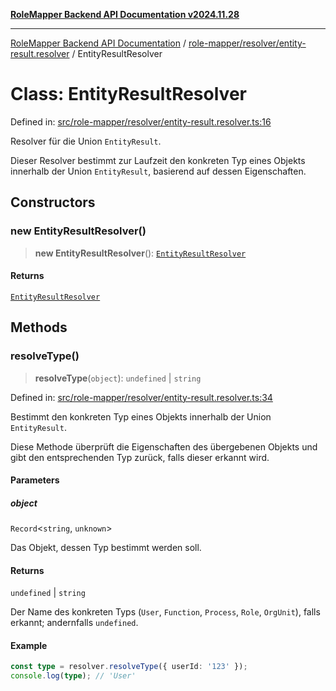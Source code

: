 [**RoleMapper Backend API Documentation v2024.11.28**](../../../../README.md)

***

[RoleMapper Backend API Documentation](../../../../modules.md) / [role-mapper/resolver/entity-result.resolver](../README.md) / EntityResultResolver

# Class: EntityResultResolver

Defined in: [src/role-mapper/resolver/entity-result.resolver.ts:16](https://github.com/FlowCraft-AG/RoleMapper/blob/431ad1c9b0d708a278f2d2969907ccf8ac66ccc1/backend/src/role-mapper/resolver/entity-result.resolver.ts#L16)

Resolver für die Union `EntityResult`.

Dieser Resolver bestimmt zur Laufzeit den konkreten Typ eines Objekts innerhalb
der Union `EntityResult`, basierend auf dessen Eigenschaften.

## Constructors

### new EntityResultResolver()

> **new EntityResultResolver**(): [`EntityResultResolver`](EntityResultResolver.md)

#### Returns

[`EntityResultResolver`](EntityResultResolver.md)

## Methods

### resolveType()

> **resolveType**(`object`): `undefined` \| `string`

Defined in: [src/role-mapper/resolver/entity-result.resolver.ts:34](https://github.com/FlowCraft-AG/RoleMapper/blob/431ad1c9b0d708a278f2d2969907ccf8ac66ccc1/backend/src/role-mapper/resolver/entity-result.resolver.ts#L34)

Bestimmt den konkreten Typ eines Objekts innerhalb der Union `EntityResult`.

Diese Methode überprüft die Eigenschaften des übergebenen Objekts und gibt
den entsprechenden Typ zurück, falls dieser erkannt wird.

#### Parameters

##### object

`Record`\<`string`, `unknown`\>

Das Objekt, dessen Typ bestimmt werden soll.

#### Returns

`undefined` \| `string`

Der Name des konkreten Typs (`User`, `Function`, `Process`, `Role`, `OrgUnit`),
                              falls erkannt; andernfalls `undefined`.

#### Example

```typescript
const type = resolver.resolveType({ userId: '123' });
console.log(type); // 'User'
```
